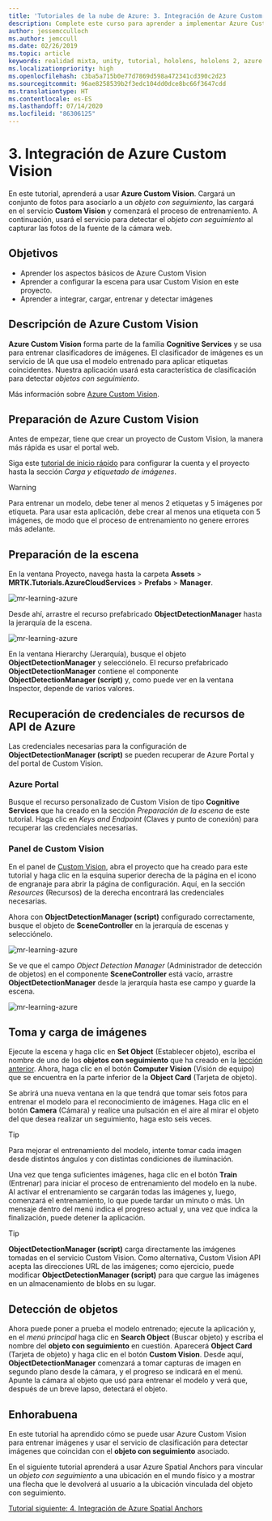 ```yaml
---
title: 'Tutoriales de la nube de Azure: 3. Integración de Azure Custom Vision'
description: Complete este curso para aprender a implementar Azure Custom Vision con la aplicación de HoloLens 2.
author: jessemcculloch
ms.author: jemccull
ms.date: 02/26/2019
ms.topic: article
keywords: realidad mixta, unity, tutorial, hololens, hololens 2, azure custom vision, azure cognitive services
ms.localizationpriority: high
ms.openlocfilehash: c3ba5a715b0e77d7869d598a472341cd390c2d23
ms.sourcegitcommit: 96ae8258539b2f3edc104dd0dce8bc66f3647cdd
ms.translationtype: HT
ms.contentlocale: es-ES
ms.lasthandoff: 07/14/2020
ms.locfileid: "86306125"
---
```

# <a name="3-integrating-azure-custom-vision"></a>3. Integración de Azure Custom Vision

En este tutorial, aprenderá a usar **Azure Custom Vision**. Cargará un conjunto de fotos para asociarlo a un *objeto con seguimiento*, las cargará en el servicio **Custom Vision** y comenzará el proceso de entrenamiento. A continuación, usará el servicio para detectar el *objeto con seguimiento* al capturar las fotos de la fuente de la cámara web.

## <a name="objectives"></a>Objetivos

* Aprender los aspectos básicos de Azure Custom Vision
* Aprender a configurar la escena para usar Custom Vision en este proyecto.
* Aprender a integrar, cargar, entrenar y detectar imágenes

## <a name="understanding-azure-custom-vision"></a>Descripción de Azure Custom Vision

**Azure Custom Vision** forma parte de la familia **Cognitive Services** y se usa para entrenar clasificadores de imágenes. El clasificador de imágenes es un servicio de IA que usa el modelo entrenado para aplicar etiquetas coincidentes. Nuestra aplicación usará esta característica de clasificación para detectar *objetos con seguimiento*.

Más información sobre [Azure Custom Vision](https://docs.microsoft.com/azure/cognitive-services/custom-vision-service/home).

## <a name="preparing-azure-custom-vision"></a>Preparación de Azure Custom Vision

Antes de empezar, tiene que crear un proyecto de Custom Vision, la manera más rápida es usar el portal web.

Siga este [tutorial de inicio rápido](https://docs.microsoft.com/azure/cognitive-services/custom-vision-service/getting-started-build-a-classifier#choose-training-images) para configurar la cuenta y el proyecto hasta la sección *Carga y etiquetado de imágenes*.

> [!WARNING]
> Para entrenar un modelo, debe tener al menos 2 etiquetas y 5 imágenes por etiqueta. Para usar esta aplicación, debe crear al menos una etiqueta con 5 imágenes, de modo que el proceso de entrenamiento no genere errores más adelante.

## <a name="preparing-the-scene"></a>Preparación de la escena

En la ventana Proyecto, navega hasta la carpeta **Assets** > **MRTK.Tutorials.AzureCloudServices** > **Prefabs** > **Manager**.

![mr-learning-azure](images/mr-learning-azure/tutorial3-section4-step1-1.png)

Desde ahí, arrastre el recurso prefabricado **ObjectDetectionManager** hasta la jerarquía de la escena.

![mr-learning-azure](images/mr-learning-azure/tutorial3-section4-step1-2.png)

En la ventana Hierarchy (Jerarquía), busque el objeto **ObjectDetectionManager** y selecciónelo.
El recurso prefabricado **ObjectDetectionManager** contiene el componente **ObjectDetectionManager (script)** y, como puede ver en la ventana Inspector, depende de varios valores.

## <a name="retrieving-azure-api-resource-credentials"></a>Recuperación de credenciales de recursos de API de Azure

Las credenciales necesarias para la configuración de **ObjectDetectionManager (script)** se pueden recuperar de Azure Portal y del portal de Custom Vision.

### <a name="azure-portal"></a>Azure Portal

Busque el recurso personalizado de Custom Vision de tipo **Cognitive Services** que ha creado en la sección *Preparación de la escena* de este tutorial. Haga clic en *Keys and Endpoint* (Claves y punto de conexión) para recuperar las credenciales necesarias.

### <a name="custom-vision-dashboard"></a>Panel de Custom Vision

En el panel de [Custom Vision](https://www.customvision.ai/projects), abra el proyecto que ha creado para este tutorial y haga clic en la esquina superior derecha de la página en el icono de engranaje para abrir la página de configuración. Aquí, en la sección *Resources* (Recursos) de la derecha encontrará las credenciales necesarias.

Ahora con **ObjectDetectionManager (script)** configurado correctamente, busque el objeto de **SceneController** en la jerarquía de escenas y selecciónelo.

![mr-learning-azure](images/mr-learning-azure/tutorial3-section4-step1-3.png)

Se ve que el campo *Object Detection Manager* (Administrador de detección de objetos) en el componente **SceneController** está vacío, arrastre **ObjectDetectionManager** desde la jerarquía hasta ese campo y guarde la escena.

![mr-learning-azure](images/mr-learning-azure/tutorial3-section4-step1-4.png)

## <a name="take-and-upload-images"></a>Toma y carga de imágenes

Ejecute la escena y haga clic en **Set Object** (Establecer objeto), escriba el nombre de uno de los **objetos con seguimiento** que ha creado en la [lección anterior](mr-learning-azure-02.md). Ahora, haga clic en el botón **Computer Vision** (Visión de equipo) que se encuentra en la parte inferior de la **Object Card** (Tarjeta de objeto).

Se abrirá una nueva ventana en la que tendrá que tomar seis fotos para entrenar el modelo para el reconocimiento de imágenes. Haga clic en el botón **Camera** (Cámara) y realice una pulsación en el aire al mirar el objeto del que desea realizar un seguimiento, haga esto seis veces.

> [!TIP]
> Para mejorar el entrenamiento del modelo, intente tomar cada imagen desde distintos ángulos y con distintas condiciones de iluminación.

Una vez que tenga suficientes imágenes, haga clic en el botón **Train** (Entrenar) para iniciar el proceso de entrenamiento del modelo en la nube. Al activar el entrenamiento se cargarán todas las imágenes y, luego, comenzará el entrenamiento, lo que puede tardar un minuto o más. Un mensaje dentro del menú indica el progreso actual y, una vez que indica la finalización, puede detener la aplicación.

> [!TIP]
> **ObjectDetectionManager (script)** carga directamente las imágenes tomadas en el servicio Custom Vision. Como alternativa, Custom Vision API acepta las direcciones URL de las imágenes; como ejercicio, puede modificar **ObjectDetectionManager (script)** para que cargue las imágenes en un almacenamiento de blobs en su lugar.

## <a name="detect-objects"></a>Detección de objetos

Ahora puede poner a prueba el modelo entrenado; ejecute la aplicación y, en el *menú principal* haga clic en **Search Object** (Buscar objeto) y escriba el nombre del **objeto con seguimiento** en cuestión. Aparecerá **Object Card** (Tarjeta de objeto) y haga clic en el botón **Custom Vision**. Desde aquí, **ObjectDetectionManager** comenzará a tomar capturas de imagen en segundo plano desde la cámara, y el progreso se indicará en el menú. Apunte la cámara al objeto que usó para entrenar el modelo y verá que, después de un breve lapso, detectará el objeto.

## <a name="congratulations"></a>Enhorabuena

En este tutorial ha aprendido cómo se puede usar Azure Custom Vision para entrenar imágenes y usar el servicio de clasificación para detectar imágenes que coincidan con el **objeto con seguimiento** asociado.

En el siguiente tutorial aprenderá a usar Azure Spatial Anchors para vincular un *objeto con seguimiento* a una ubicación en el mundo físico y a mostrar una flecha que le devolverá al usuario a la ubicación vinculada del objeto con seguimiento.

[Tutorial siguiente: 4. Integración de Azure Spatial Anchors](mr-learning-azure-04.md)
